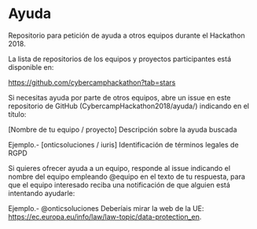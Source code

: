 # Ayuda
Repositorio para petición de ayuda a otros equipos durante el Hackathon 2018.

La lista de repositorios de los equipos y proyectos participantes está disponible en:

https://github.com/cybercamphackathon?tab=stars

Si necesitas ayuda por parte de otros equipos, abre un issue en este repositorio de GitHub (CybercampHackathon2018/ayuda/) indicando en el título:

[Nombre de tu equipo / proyecto] Descripción sobre la ayuda buscada

Ejemplo.-
[onticsoluciones / iuris] Identificación de términos legales de RGPD

Si quieres ofrecer ayuda a un equipo, responde al issue indicando el nombre del equipo empleando @equipo en el texto de tu respuesta, para que el equipo interesado reciba una notificación de que alguien está intentando ayudarle:

Ejemplo.-
@onticsoluciones Deberíais mirar la web de la UE: https://ec.europa.eu/info/law/law-topic/data-protection_en.
